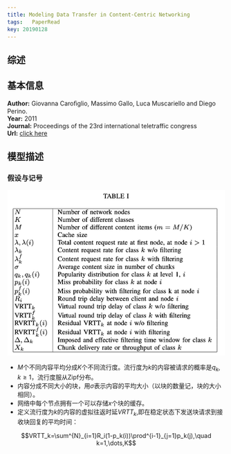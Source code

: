 ```yaml
---
title: Modeling Data Transfer in Content-Centric Networking
tags:	PaperRead
key: 20190128
---
```



## 综述

<!--more-->

## 基本信息
**Author:** Giovanna Caroﬁglio, Massimo Gallo, Luca Muscariello and Diego Perino.<br>
**Year:** 2011<br>
**Journal:** Proceedings of the 23rd international teletraffic congress<br>
**Url:** [click here](https://dl.acm.org/citation.cfm?id=2043487)

## 模型描述

### 假设与记号

![](https://github.com/kanyuanzhi/kanyuanzhi.github.io/raw/master/assets/myimages/20190128/1.jpg)

- $M$个不同内容平均分成$K$个不同流行度。流行度为$k$的内容被请求的概率是$q_k, k \geq 1$，流行度服从Zipf分布。
- 内容分成不同大小的块，用$\sigma$表示内容的平均大小（以块的数量记，块的大小相同）。
- 网络中每个节点拥有一个可以存储$x$个块的缓存。
- 定义流行度为$k$的内容的虚拟往返时延$VRTT_k$,即在稳定状态下发送块请求到接收块回复的平均时间：

$$VRTT_k=\sum^{N}_{i=1}R_i(1-p_k(i))\prod^{i-1}_{j=1}p_k(j),\quad k=1,\dots,K$$




































